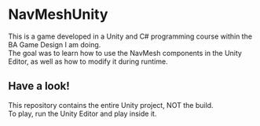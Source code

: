 # NavMeshUnity

This is a game developed in a Unity and C# programming course within the BA Game Design I am doing.  
The goal was to learn how to use the NavMesh components in the Unity Editor, as well as how to modify it during runtime.

## Have a look!

This repository contains the entire Unity project, NOT the build.  
To play, run the Unity Editor and play inside it.
